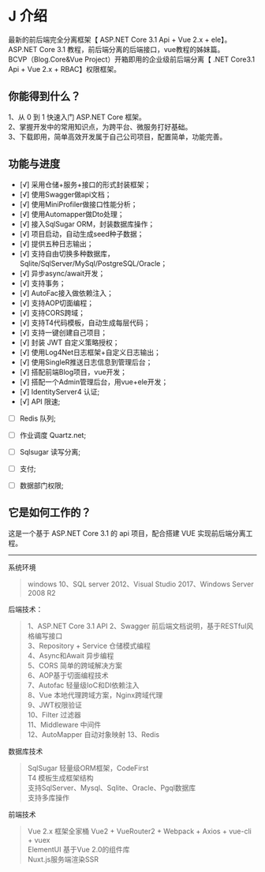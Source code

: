 # J  介绍

最新的前后端完全分离框架【 ASP.NET Core 3.1 Api + Vue 2.x + ele】。  
ASP.NET Core 3.1 教程，前后端分离的后端接口，vue教程的姊妹篇。   
BCVP（Blog.Core&Vue Project）开箱即用的企业级前后端分离【 .NET Core3.1 Api + Vue 2.x + RBAC】权限框架。  

## 你能得到什么？
1、从 0 到 1 快速入门 ASP.NET Core 框架。  
2、掌握开发中的常用知识点，为跨平台、微服务打好基础。  
3、下载即用，简单高效开发属于自己公司项目，配置简单，功能完善。



## 功能与进度

- [√] 采用仓储+服务+接口的形式封装框架；
- [√] 使用Swagger做api文档；
- [√] 使用MiniProfiler做接口性能分析；
- [√] 使用Automapper做Dto处理；
- [√] 接入SqlSugar ORM，封装数据库操作；
- [√] 项目启动，自动生成seed种子数据；
- [√] 提供五种日志输出；
- [√] 支持自由切换多种数据库，Sqlite/SqlServer/MySql/PostgreSQL/Oracle；
- [√] 异步async/await开发；
- [√] 支持事务；
- [√] AutoFac接入做依赖注入；
- [√] 支持AOP切面编程；
- [√] 支持CORS跨域；
- [√] 支持T4代码模板，自动生成每层代码；
- [√] 支持一键创建自己项目；
- [√] 封装 JWT 自定义策略授权；
- [√] 使用Log4Net日志框架+自定义日志输出；
- [√] 使用SingleR推送日志信息到管理后台；
- [√] 搭配前端Blog项目，vue开发；
- [√] 搭配一个Admin管理后台，用vue+ele开发；
- [√] IdentityServer4 认证;
- [√] API 限速;
- [ ] Redis 队列;
- [ ] 作业调度 Quartz.net;
- [ ] Sqlsugar 读写分离;
- [ ] 支付;
- [ ] 数据部门权限;



## 它是如何工作的？

这是一个基于 ASP.NET Core 3.1 的 api 项目，配合搭建 VUE 实现前后端分离工程。

**************************************************************
系统环境

> windows 10、SQL server 2012、Visual Studio 2017、Windows Server 2008 R2

后端技术：

> 1、ASP.NET Core 3.1 API 
 2、Swagger 前后端文档说明，基于RESTful风格编写接口  
 3、Repository + Service 仓储模式编程  
 4、Async和Await 异步编程  
 5、CORS 简单的跨域解决方案  
 6、AOP基于切面编程技术  
 7、Autofac 轻量级IoC和DI依赖注入  
 8、Vue 本地代理跨域方案，Nginx跨域代理  
 9、JWT权限验证  
10、Filter 过滤器  
11、Middleware 中间件  
12、AutoMapper 自动对象映射
13、Redis  


数据库技术

> SqlSugar 轻量级ORM框架，CodeFirst  
 T4 模板生成框架结构  
 支持SqlServer、Mysql、Sqlite、Oracle、Pgql数据库  
 支持多库操作




前端技术

> Vue 2.x 框架全家桶 Vue2 + VueRouter2 + Webpack + Axios + vue-cli + vuex  
ElementUI 基于Vue 2.0的组件库  
Nuxt.js服务端渲染SSR  



